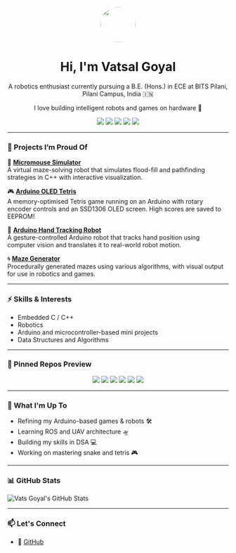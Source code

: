 <p align="center">
  <img src="https://github.com/vatsgoyal27.png" width="80" height="80" style="border-radius: 50%;" />
</p>

<h1 align="center">Hi, I'm Vatsal Goyal</h1>
<p align="center">A robotics enthusiast currently pursuing a B.E. (Hons.) in ECE at BITS Pilani, Pilani Campus, India 🇮🇳</p>
<p align="center">I love building intelligent robots and games on hardware 🤖</p>

<p align="center">
  <img src="https://img.shields.io/badge/Python-3776AB?style=for-the-badge&logo=python&logoColor=white" />
  <img src="https://img.shields.io/badge/C++-00599C?style=for-the-badge&logo=c%2B%2B&logoColor=white" />
  <img src="https://img.shields.io/badge/C-282C34?style=for-the-badge&logo=c&logoColor=white" />
  <img src="https://img.shields.io/badge/Arduino-00979D?style=for-the-badge&logo=arduino&logoColor=white" />
  <img src="https://img.shields.io/badge/ROS-Robot%20Operating%20System-black?style=for-the-badge&logo=ros&logoColor=white" />
</p>

---

### 🔧 Projects I’m Proud Of

🚗 **[Micromouse Simulator](https://github.com/vatsgoyal27/micromouse-maze_sim_floodfill)**  
A virtual maze-solving robot that simulates flood-fill and pathfinding strategies in C++ with interactive visualization.

🎮 **[Arduino OLED Tetris](https://github.com/vatsgoyal27/arduino-oled-tetris)**  
A memory-optimised Tetris game running on an Arduino with rotary encoder controls and an SSD1306 OLED screen. High scores are saved to EEPROM!

🧠 **[Arduino Hand Tracking Robot](https://github.com/vatsgoyal27/satin-bot)**  
A gesture-controlled Arduino robot that tracks hand position using computer vision and translates it to real-world robot motion.

🌀 **[Maze Generator](https://github.com/vatsgoyal27/python-maze-gen)**  
Procedurally generated mazes using various algorithms, with visual output for use in robotics and games.

---

### ⚡ Skills & Interests

- Embedded C / C++
- Robotics
- Arduino and microcontroller-based mini projects
- Data Structures and Algorithms

---

### 📌 Pinned Repos Preview

<p align="center">
  <img src="https://github-readme-stats.vercel.app/api/pin/?username=vatsgoyal27&repo=satin-bot&theme=dark" />
  <img src="https://github-readme-stats.vercel.app/api/pin/?username=vatsgoyal27&repo=micromouse-maze_sim_floodfill&theme=dark" />
  <img src="https://github-readme-stats.vercel.app/api/pin/?username=vatsgoyal27&repo=arduino-oled-tetris&theme=dark" />
  <img src="https://github-readme-stats.vercel.app/api/pin/?username=vatsgoyal27&repo=hDetector&theme=dark" />
  <img src="https://github-readme-stats.vercel.app/api/pin/?username=vatsgoyal27&repo=maze-solvers&theme=dark" />
  <img src="https://github-readme-stats.vercel.app/api/pin/?username=vatsgoyal27&repo=python-maze-gen&theme=dark" />
</p>

---

### 🎯 What I'm Up To

- Refining my Arduino-based games & robots 🛠️  
- Learning ROS and UAV architecture 🛸  
- Building my skills in DSA 💻  
- Working on mastering snake and tetris 🎮

---

### 📊 GitHub Stats

![Vats Goyal's GitHub Stats](https://github-readme-stats.vercel.app/api?username=vatsgoyal27&show_icons=true&theme=dark)

---

### 📫 Let's Connect

- 🔗 [GitHub](https://github.com/vatsgoyal27)
